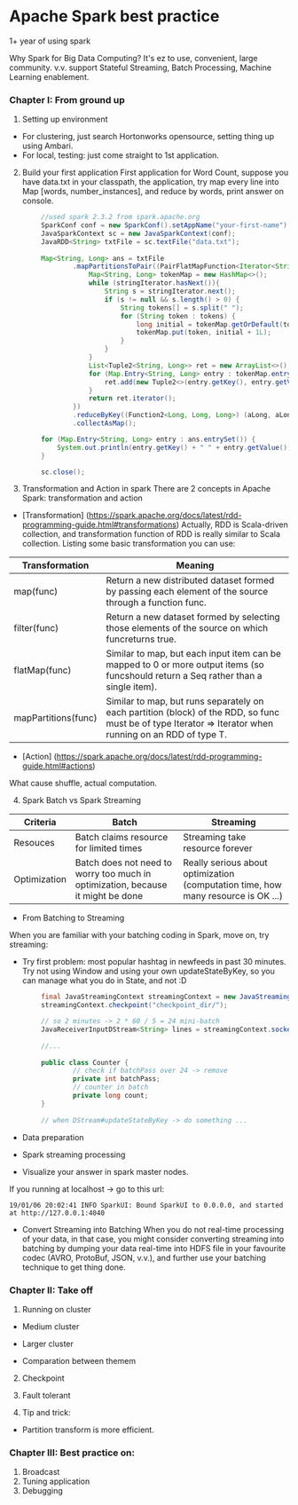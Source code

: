# Apache Spark best practice
1+ year of using spark

Why Spark for Big Data Computing?
It's ez to use, convenient, large community. v.v. support Stateful Streaming, Batch Processing, Machine Learning enablement.

### Chapter I: From ground up
1. Setting up environment
* For clustering, just search Hortonworks opensource, setting thing up using Ambari.
* For local, testing: just come straight to 1st application.

2. Build your first application
First application for Word Count, suppose you have data.txt in your classpath, the application, try map every line into Map [words, number_instances], and reduce by words, print answer on console.

```java
        //used spark 2.3.2 from spark.apache.org
        SparkConf conf = new SparkConf().setAppName("your-first-name").setMaster("local[3]");
        JavaSparkContext sc = new JavaSparkContext(conf);
        JavaRDD<String> txtFile = sc.textFile("data.txt");
        
        Map<String, Long> ans = txtFile
                .mapPartitionsToPair((PairFlatMapFunction<Iterator<String>, String, Long>) stringIterator -> {
                    Map<String, Long> tokenMap = new HashMap<>();
                    while (stringIterator.hasNext()){
                        String s = stringIterator.next();
                        if (s != null && s.length() > 0) {
                            String tokens[] = s.split(" ");
                            for (String token : tokens) {
                                long initial = tokenMap.getOrDefault(token, 0L);
                                tokenMap.put(token, initial + 1L);
                            }
                        }
                    }
                    List<Tuple2<String, Long>> ret = new ArrayList<>();
                    for (Map.Entry<String, Long> entry : tokenMap.entrySet()) {
                        ret.add(new Tuple2<>(entry.getKey(), entry.getValue()));
                    }
                    return ret.iterator();
                })
                .reduceByKey((Function2<Long, Long, Long>) (aLong, aLong2) -> aLong + aLong2)
                .collectAsMap();

        for (Map.Entry<String, Long> entry : ans.entrySet()) {
            System.out.println(entry.getKey() + " " + entry.getValue());
        }

        sc.close();
```
3. Transformation and Action in spark
There are 2 concepts in Apache Spark: transformation and action
* [Transformation] (https://spark.apache.org/docs/latest/rdd-programming-guide.html#transformations)
Actually, RDD is Scala-driven collection, and transformation function of RDD is really similar to Scala collection.
Listing some basic transformation you can use:

| Transformation      | Meaning                                                                                                                                                  |
|---------------------|----------------------------------------------------------------------------------------------------------------------------------------------------------|
| map(func)           | Return a new distributed dataset formed by passing each element of the source through a function func.                                                   |
| filter(func)        | Return a new dataset formed by selecting those elements of the source on which funcreturns true.                                                         |
| flatMap(func)       | Similar to map, but each input item can be mapped to 0 or more output items (so funcshould return a Seq rather than a single item).                      |
| mapPartitions(func) | Similar to map, but runs separately on each partition (block) of the RDD, so func must be of type Iterator => Iterator when running on an RDD of type T. |

* [Action] (https://spark.apache.org/docs/latest/rdd-programming-guide.html#actions)

What cause shuffle, actual computation.

4. Spark Batch vs Spark Streaming

| Criteria | Batch | Streaming |
|----------|-------|-----------|
|Resouces|Batch claims resource for limited times|Streaming take resource forever|
|Optimization|Batch does not need to worry too much in optimization, because it might be done|Really serious about optimization (computation time, how many resource is OK ...)|

* From Batching to Streaming

When you are familiar with your batching coding in Spark, move on, try streaming:
- Try first problem: most popular hashtag in newfeeds in past 30 minutes.
Try not using Window and using your own updateStateByKey, so you can manage what you do in State, and not :D

```java
        final JavaStreamingContext streamingContext = new JavaStreamingContext(sparkConf, Durations.seconds(5));
        streamingContext.checkpoint("checkpoint_dir/");

        // so 2 minutes -> 2 * 60 / 5 = 24 mini-batch
        JavaReceiverInputDStream<String> lines = streamingContext.socketTextStream("localhost", 9999);
        
        //...
        
        public class Counter {
                // check if batchPass over 24 -> remove
                private int batchPass;
                // counter in batch
                private long count; 
        }
        
        // when DStream#updateStateByKey -> do something ...
```

* Data preparation


* Spark streaming processing

* Visualize your answer in spark master nodes.

If you running at localhost -> go to this url: 
```
19/01/06 20:02:41 INFO SparkUI: Bound SparkUI to 0.0.0.0, and started at http://127.0.0.1:4040
```

* Convert Streaming into Batching
When you do not real-time processing of your data, in that case, you might consider converting streaming into batching by dumping your data real-time into HDFS file in your favourite codec (AVRO, ProtoBuf, JSON, v.v.), and further use your batching technique to get thing done.

### Chapter II: Take off
1. Running on cluster
* Medium cluster

* Larger cluster

* Comparation between themem

2. Checkpoint

3. Fault tolerant

4. Tip and trick:
* Partition transform is more efficient.

### Chapter III: Best practice on:
1. Broadcast
2. Tuning application
3. Debugging
